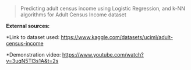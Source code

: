 > Predicting adult census income using Logistic Regression, and k-NN
> algorithms for Adult Census Income dataset  

**External sources:**

*Link to dataset used: https://www.kaggle.com/datasets/uciml/adult-census-income

*Demonstration video: https://www.youtube.com/watch?v=3uqN5Tl3s1A&t=2s
